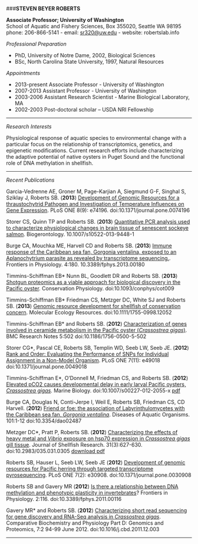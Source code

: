 ###**STEVEN BEYER ROBERTS** 
 
**Associate Professor; University of Washington**    
School of Aquatic and Fishery Sciences, Box 355020, Seattle WA 98195     
phone: 206-866-5141 - email: sr320@uw.edu - website: robertslab.info     
 
_Professional Preparation_    
* PhD, University of Notre Dame, 2002, Biological Sciences    
* BSc, North Carolina State University, 1997, Natural Resources    
 
_Appointments_  
* 2013-present Associate Professor - University of Washington  
* 2007-2013 Assistant Professor - University of Washington    
* 2003-2006 Assistant Research Scientist - Marine Biological Laboratory, MA    
* 2002-2003 Post-doctoral scholar – USDA NRI Fellowship   

--- 
 
_Research Interests_     
   
Physiological response of aquatic species to environmental change with a particular focus on the relationship of transcriptomics, genetics, and epigenetic modifications. Current research efforts include characterizing the adaptive potential of native oysters in Puget Sound and the functional role of DNA methylation in shellfish.

---
_Recent Publications_
<p>Garcia-Vedrenne AE, Groner M, Page-Karjian A, Siegmund G-F, Singhal S, Sziklay J, Roberts SB. (<strong>2013</strong>) <a href="http://www.plosone.org/article/info%3Adoi%2F10.1371%2Fjournal.pone.0074196">Development of Genomic Resources for a thraustochytrid Pathogen and Investigation of Temperature Influences on Gene Expression</a>.<span class="impactstory-embed" data-id="10.1371/journal.pone.0074196" data-id-type="doi" data-api-key="ROBERTSf058cdcd" data-show-logo="false" data-badge-size="small"></span> PLoS ONE 8(9): e74196. doi:10.1371/journal.pone.0074196


<p>Storer CS, Quinn TP and Roberts SB. (<strong>2013</strong>) <a href="http://link.springer.com/article/10.1007/s10522-013-9448-1">Quantitative PCR analysis used to characterize physiological changes in brain tissue of senescent sockeye salmon</a>.<span class="impactstory-embed" data-id="10.1007/s10522-013-9448-1" data-id-type="doi" data-api-key="ROBERTSf058cdcd" data-show-logo="false" data-badge-size="small"></span> Biogerontology. 10.1007/s10522-013-9448-1</p>

<p>Burge CA, Mouchka ME, Harvell CD and Roberts SB. (<strong>2013</strong>) <a href="http://www.frontiersin.org/invertebrate_physiology/10.3389/fphys.2013.00180/abstract">Immune response of the Caribbean sea fan, Gorgonia ventalina, exposed to an Aplanochytrium parasite as revealed by transcriptome sequencing.</a>.<span class="impactstory-embed" data-id="http://www.frontiersin.org/invertebrate_physiology/10.3389/fphys.2013.00180/abstract" data-id-type="url" data-api-key="ROBERTSf058cdcd" data-show-logo="false" data-badge-size="small"></span> Frontiers in Physiology. 4:180. 10.3389/fphys.2013.00180</p>

<p>Timmins-Schiffman EB* Nunn BL, Goodlett DR and Roberts SB. (<strong>2013</strong>) <a href="http://conphys.oxfordjournals.org/content/1/1/cot009.full.pdf+html">Shotgun proteomics as a viable approach for biological discovery in the Pacific oyster</a>.<span class="impactstory-embed" data-id="http://conphys.oxfordjournals.org/content/1/1/cot009.abstract" data-id-type="url" data-api-key="ROBERTSf058cdcd" data-show-logo="false" data-badge-size="small"></span> Conservation Physiology. doi:10.1093/conphys/cot009</p>

<p>Timmins-Schiffman EB* Friedman CS, Metzger DC, White SJ and Roberts SB. (<strong>2013</strong>) <a href="http://onlinelibrary.wiley.com/doi/10.1111/1755-0998.12052/abstract">Genomic resource development for shellfish of conservation concern</a>.<span class="impactstory-embed" data-id="10.1111/1755-0998.12052" data-id-type="doi" data-api-key="ROBERTSf058cdcd" data-show-logo="false" data-badge-size="small"></span> Molecular Ecology Resources. doi:10.1111/1755-0998.12052</p>

<p>Timmins-Schiffman EB*  and Roberts SB. (<strong>2012</strong>) <a href="http://www.biomedcentral.com/1756-0500/5/502">Characterization of genes involved in ceramide metabolism in the Pacific oyster (<em>Crassostrea gigas</em>)</a>.<span class="impactstory-embed" data-id="10.1186/1756-0500-5-502" data-id-type="doi" data-api-key="ROBERTSf058cdcd" data-show-logo="false" data-badge-size="small"></span> BMC Research Notes 5:502  doi:10.1186/1756-0500-5-502</p>

<p>Storer CG*, Pascal CE, Roberts SB, Templin WD, Seeb LW, Seeb JE. (<strong>2012</strong>) <a href="http://www.plosone.org/article/info%3Adoi%2F10.1371%2Fjournal.pone.0049018">Rank and Order: Evaluating the Performance of SNPs for Individual Assignment in a Non-Model Organism</a>.<span class="impactstory-embed" data-id="10.1371/journal.pone.0049018" data-id-type="doi" data-api-key="ROBERTSf058cdcd" data-show-logo="false" data-badge-size="small"></span> PLoS ONE 7(11): e49018 doi:10.1371/journal.pone.0049018</p>

<p>Timmins-Schiffman E*,  O’Donnell M, Friedman CS, and Roberts SB. (<strong>2012</strong>) <a href="http://www.springerlink.com/content/j051782638k7n058/">Elevated pCO2 causes developmental delay in early larval Pacific oysters, </a><em><a href="http://www.springerlink.com/content/j051782638k7n058/">Crassostrea gigas</a>.<span class="impactstory-embed" data-id="10.1007/s00227-012-2055-x" data-id-type="doi" data-api-key="ROBERTSf058cdcd" data-show-logo="false" data-badge-size="small"></span> </em>Marine Biology. doi:10.1007/s00227-012-2055-x <a href="http://eagle.fish.washington.edu/cnidarian/ETS_oyster_larve_MB.pdf">pdf</a></p>

<p>Burge CA, Douglas N, Conti-Jerpe I, Weil E, Roberts SB, Friedman CS,  CD Harvell. (<strong>2012</strong>) <a href="http://www.int-res.com/abstracts/dao/v101/n1/p1-12/">Friend or foe: the association of Labyrinthulomycetes with the Caribbean sea fan, <em>Gorgonia ventalina</em></a>.<span class="impactstory-embed" data-id="10.3354/dao02487" data-id-type="doi" data-api-key="ROBERTSf058cdcd" data-show-logo="false" data-badge-size="small"></span> Diseases of Aquatic Organisms. 101:1-12  doi:10.3354/dao02487</p>

<p>Metzger DC*, Pratt P, Roberts SB. (<strong>2012</strong>)  <a href="http://dx.doi.org/10.2983/035.031.0305">Characterizing the effects of heavy metal and <em>Vibrio</em> exposure on hsp70 expression in <em>Crassostrea gigas</em> gill tissue</a>.<span class="impactstory-embed" data-id="10.2983/035.031.0305" data-id-type="doi" data-api-key="ROBERTSf058cdcd" data-show-logo="false" data-badge-size="small"></span> Journal of Shellfish Research. 31(3):627-630. doi:10.2983/035.031.0305 <a href="http://faculty.washington.edu/sr320/wordpress/wp-content/uploads/2012/03/Meztger_JSR.pdf">download pdf</a></p>

<p>Roberts SB, Hauser L, Seeb LW, Seeb JE (<strong>2012</strong>) <a href="http://www.plosone.org/article/info%3Adoi%2F10.1371%2Fjournal.pone.0030908">Development of genomic resources for Pacific herring through targeted transcriptome pyrosequencing</a>.<span class="impactstory-embed" data-id="10.1371/journal.pone.0030908" data-id-type="doi" data-api-key="ROBERTSf058cdcd" data-show-logo="false" data-badge-size="small"></span> PLoS ONE 7(2): e30908. doi:10.1371/journal.pone.0030908</p>


<p>Roberts SB and Gavery MR (<strong>2012</strong>) <a href="http://www.ncbi.nlm.nih.gov/pmc/articles/PMC3249382/?tool=pubmed">Is there a relationship between DNA methylation and phenotypic plasticity in invertebrates</a>? <span class="impactstory-embed" data-id="10.3389/fphys.2011.00116" data-id-type="doi" data-api-key="ROBERTSf058cdcd" data-show-logo="false" data-badge-size="small"></span> Frontiers in Physiology. 2:116. doi:10.3389/fphys.2011.00116</p>

<p>Gavery MR* and Roberts SB. (<strong>2012</strong>) <a href="http://www.sciencedirect.com/science/article/pii/S1744117X11001018">Characterizing short read sequencing for gene discovery and RNA-Seq analysis in <em>Crassostrea gigas</em></a>.<span class="impactstory-embed" data-id="10.1016/j.cbd.2011.12.003" data-id-type="doi" data-api-key="ROBERTSf058cdcd" data-show-logo="false" data-badge-size="small"></span> Comparative Biochemistry and Physiology Part D: Genomics and Proteomics, 7:2 94-99 June 2012. doi:10.1016/j.cbd.2011.12.003 </p>

---
